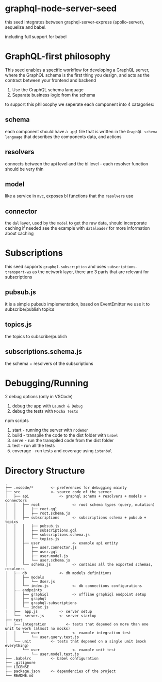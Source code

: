 # graphql-node-server-seed
this seed integrates between graphql-server-express (apollo-server), sequelize and babel.

including full support for babel

# GraphQL-first philosophy
This seed enables a specific workflow for developing a GraphQL server, where the GraphQL schema is the first thing you design, and acts as the contract between your frontend and backend

1. Use the GraphQL schema language
2. Separate business logic from the schema

to support this philosophy we seperate each component into 4 catagories:
## schema
each component should have a `.gql` file that is written in the `GraphQL schema language` that describes the components data, and actions
## resolvers
connects between the api level and the bl level - each resolver function should be very thin 
## model
like a service in `mvc`, exposes bl functions that the `resolvers` use
## connector
the `dal` layer, used by the `model` to get the raw data, should incorporate caching if needed see the example with `dataloader` for more information about caching

# Subscriptions
this seed supports `graphql-subscription` and uses `subscriptions-transport-ws` as the network layer,
there are 3 parts that are relevant for subscriptions

## pubsub.js
 it is a simple pubsub implementation, based on EventEmitter
 we use it to subscribe/publish topics

## topics.js
the topics to subscribe/publish

## subscriptions.schema.js
the schema + resolvers of the subscriptions

# Debugging/Running

2 debug options (only in VSCode)
1.  debug the app with `Launch & Debug`
2.  debug the tests with `Mocha Tests`

npm scripts
1. start - running the server with `nodemon`
2. build - transpile the code to the dist folder with `babel`
3. serve - run the transpiled code from the dist folder
4. test  - run all the tests
5. coverage - run tests and coverage using `istanbul`

# Directory Structure

```
.
├── .vscode/*        <- preferences for debugging mainly
├── src              <- source code of the server
│   ├── api              <- graphql schema + resolvers + models + connectors
│   │   ├── root               <- root schema types (query, mutation)
│   │   │   ├── root.gql
│   │   │   ├── root.schema.js
│   │   ├── subscriptions      <- subscriptions schema + pubsub + topics
│   │   │   ├── pubsub.js
│   │   │   ├── subscriptions.gql
│   │   │   ├── subscriptions.schema.js
│   │   │   └── topics.js
│   │   ├── user               <- example api entity
│   │   │   ├── user.connector.js
│   │   │   ├── user.gql
│   │   │   ├── user.model.js
│   │   │   └── user.schema.js
│   │   └── schema.js          <- contains all the exported schemas, resolvers
│   ├── db               <- db models definitions
│   │   ├── models
│   │   │   └── User.js
│   │   └── index.js           <- db connections configurations
│   ├── endpoints
│   │   ├── graphiql           <- offline graphiql endpoint setup
│   │   ├── graphql
│   │   ├── graphql-subscriptions
│   │   └── index.js           
|   ├──  app.js          <- server setup
│   └──  server.js       <- server startup   
├── test                       
│   ├── integration         <- tests that depened on more than one unit to work (almost no mocks)
│   │   └── user               <- example integration test
│   │       └── user.query.test.js
│   └── unit         <- tests that depened on a single unit (mock everything)
│       └── user               <- example unit test
│           └── user.model.test.js
├── .babelrc         <- babel configuration
├── .gitignore
├── LICENSE
├── package.json     <- dependencies of the project
└── README.md
```
